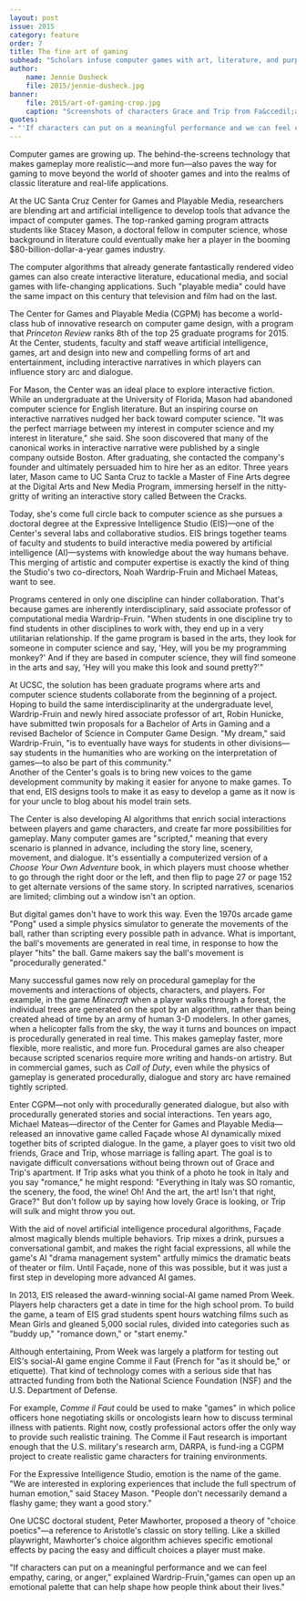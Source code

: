 ```yaml
---
layout: post
issue: 2015
category: feature
order: 7
title: The fine art of gaming
subhead: "Scholars infuse computer games with art, literature, and purpose"
author:
    name: Jennie Dusheck
    file: 2015/jennie-dusheck.jpg
banner:
    file: 2015/art-of-gaming-crop.jpg
    caption: "Screenshots of characters Grace and Trip from Fa&ccedil;ade, the first fully realized interactive drama created by Michael Mateas, director of the Center for Games and Playable Media, and Andrew Stern, a programmer analyst at UCSC. This computer game was a research experiment in electronic narrative that integrated art and artificial intelligence technologies."
quotes:
- "'If characters can put on a meaningful performance and we can feel empathy, caring , or anger,' explained Wardrip-Fruin, 'games can open up an emotional palette that can help shape how people think about their lives.'"
---
```


Computer games are growing up. The behind-the-screens technology that makes gameplay more realistic&mdash;and more fun&mdash;also paves the way for gaming to move beyond the world of shooter games and into the realms of classic literature and real-life applications.

At the UC Santa Cruz Center for Games and Playable Media, researchers are blending art and artificial intelligence to develop tools that advance the impact of computer games. The top-ranked gaming program attracts students like Stacey Mason, a doctoral fellow in computer science, whose background in literature could eventually make her a player in the booming $80-billion-dollar-a-year games industry.

The computer algorithms that already generate fantastically rendered video games can also create interactive literature, educational media, and social games with life-changing applications. Such "playable media" could have the same impact on this century that television and film had on the last.

The Center for Games and Playable Media (CGPM) has become a world-class hub of innovative research on computer game design, with a program that _Princeton Review_ ranks 8th of the top 25 graduate programs for 2015. At the Center, students, faculty and staff weave artificial intelligence, games, art and design into new and compelling forms of art and entertainment, including interactive narratives in which players can influence story arc and dialogue.

For Mason, the Center was an ideal place to explore interactive fiction. While an undergraduate at the University of Florida, Mason had abandoned computer science for English literature. But an inspiring course on interactive narratives nudged her back toward computer science. "It was the perfect marriage between my interest in computer science and my interest in literature," she said. She soon discovered that many of the canonical works in interactive narrative were published by a single company outside Boston. After graduating, she contacted the company's founder and ultimately persuaded him to hire her as an editor. Three years later, Mason came to UC Santa Cruz to tackle a Master of Fine Arts degree at the Digital Arts and New Media Program, immersing herself in the nitty-gritty of writing an interactive story called Between the Cracks.

Today, she's come full circle back to computer science as she pursues a doctoral degree at the Expressive Intelligence Studio (EIS)&mdash;one of the Center's several labs and collaborative studios. EIS brings together teams of faculty and students to build interactive media powered by artificial intelligence (AI)&mdash;systems with knowledge about the way humans behave. This merging of artistic and computer expertise is exactly the kind of thing the Studio's two co-directors, Noah Wardrip-Fruin and Michael Mateas, want to see.

Programs centered in only one discipline can hinder collaboration. That's because games are inherently interdisciplinary, said associate professor of computational media Wardrip-Fruin. "When students in one discipline try to find students in other disciplines to work with, they end up in a very utilitarian relationship. If the game program is based in the arts, they look for someone in computer science and say, 'Hey, will you be my programming monkey?' And if they are based in computer science, they will find someone in the arts and say, 'Hey will you make this look and sound pretty?'"

At UCSC, the solution has been graduate programs where arts and computer science students collaborate from the beginning of a project. Hoping to build the same interdisciplinarity at the undergraduate level, Wardrip-Fruin and newly hired associate professor of art, Robin Hunicke, have submitted twin proposals for a Bachelor of Arts in Gaming and a revised Bachelor of Science in Computer Game Design. "My dream," said Wardrip-Fruin, "is to eventually have ways for students in other divisions&mdash;say students in the humanities who are working on the interpretation of games&mdash;to also be part of this community."  
Another of the Center's goals is to bring new voices to the game development community by making it easier for anyone to make games. To that end, EIS designs tools to make it as easy to develop a game as it now is for your uncle to blog about his model train sets.

The Center is also developing AI algorithms that enrich social interactions between players and game characters, and create far more possibilities for gameplay. Many computer games are "scripted," meaning that every scenario is planned in advance, including the story line, scenery, movement, and dialogue. It's essentially a computerized version of a _Choose Your Own Adventure_ book, in which players must choose whether to go through the right door or the left, and then flip to page 27 or page 152 to get alternate versions of the same story. In scripted narratives, scenarios are limited; climbing out a window isn't an option.

But digital games don't have to work this way. Even the 1970s arcade game "Pong" used a simple physics simulator to generate the movements of the ball, rather than scripting every possible path in advance. What is important, the ball's movements are generated in real time, in response to how the player "hits" the ball. Game makers say the ball's movement is "procedurally generated."

Many successful games now rely on procedural gameplay for the movements and interactions of objects, characters, and players. For example, in the game _Minecraft_ when a player walks through a forest, the individual trees are generated on the spot by an algorithm, rather than being created ahead of time by an army of human 3-D modelers. In other games, when a helicopter falls from the sky, the way it turns and bounces on impact is procedurally generated in real time. This makes gameplay faster, more flexible, more realistic, and more fun. Procedural games are also cheaper because scripted scenarios require more writing and hands-on artistry. But in commercial games, such as _Call of Duty_, even while the physics of gameplay is generated procedurally, dialogue and story arc have remained tightly scripted.

Enter CGPM&mdash;not only with procedurally generated dialogue, but also with procedurally generated stories and social interactions. Ten years ago, Michael Mateas&mdash;director of the Center for Games and Playable Media&mdash;released an innovative game called Façade whose AI dynamically mixed together bits of scripted dialogue. In the game, a player goes to visit two old friends, Grace and Trip, whose marriage is falling apart. The goal is to navigate difficult conversations without being thrown out of Grace and Trip's apartment. If Trip asks what you think of a photo he took in Italy and you say "romance," he might respond: "Everything in Italy was SO romantic, the scenery, the food, the wine! Oh! And the art, the art! Isn't that right, Grace?" But don't follow up by saying how lovely Grace is looking, or Trip will sulk and might throw you out.

With the aid of novel artificial intelligence procedural algorithms, Façade almost magically blends multiple behaviors. Trip mixes a drink, pursues a conversational gambit, and makes the right facial expressions, all while the game's AI "drama management system" artfully mimics the dramatic beats of theater or film. Until Façade, none of this was possible, but it was just a first step in developing more advanced AI games.

In 2013, EIS released the award-winning social-AI game named Prom Week. Players help characters get a date in time for the high school prom. To build the game, a team of EIS grad students spent hours watching films such as Mean Girls and gleaned 5,000 social rules, divided into categories such as "buddy up," "romance down," or "start enemy."

Although entertaining, Prom Week was largely a platform for testing out EIS's social-AI game engine Comme il Faut (French for "as it should be," or etiquette). That kind of technology comes with a serious side that has attracted funding from both the National Science Foundation (NSF) and the U.S. Department of Defense.

For example, _Comme il Faut_ could be used to make "games" in which police officers hone negotiating skills or oncologists learn how to discuss terminal illness with patients. Right now, costly professional actors offer the only way to provide such realistic training. The Comme il Faut research is important enough that the U.S. military's research arm, DARPA, is fund-ing a CGPM project to create realistic game characters for training environments.

For the Expressive Intelligence Studio, emotion is the name of the game.  "We are interested in exploring experiences that include the full spectrum of human emotion," said Stacey Mason. "People don't necessarily demand a flashy game; they want a good story."

One UCSC doctoral student, Peter Mawhorter, proposed a theory of "choice poetics"&mdash;a reference to Aristotle's classic on story telling. Like a skilled playwright, Mawhorter's choice algorithm achieves specific emotional effects by pacing the easy and difficult choices a player must make.

"If characters can put on a meaningful performance and we can feel empathy, caring, or anger," explained Wardrip-Fruin,"games can open up an emotional palette that can help shape how people think about their lives."
